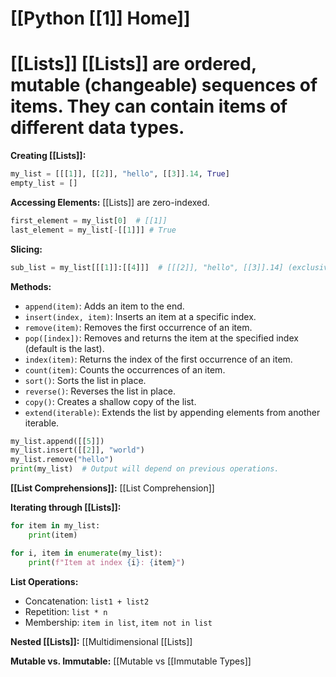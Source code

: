 # [[Python [[1]] Home]]
# [[Lists]]  [[Lists]] are ordered, mutable (changeable) sequences of items.  They can contain items of different data types.

**Creating [[Lists]]:**

```python
my_list = [[[1]], [[2]], "hello", [[3]].14, True]
empty_list = []
```

**Accessing Elements:**
 [[Lists]] are zero-indexed.

```python
first_element = my_list[0]  # [[1]]
last_element = my_list[-[[1]]] # True
```

**Slicing:**

```python
sub_list = my_list[[[1]]:[[4]]]  # [[[2]], "hello", [[3]].14] (exclusive of upper bound)
```

**Methods:**

* `append(item)`: Adds an item to the end.
* `insert(index, item)`: Inserts an item at a specific index.
* `remove(item)`: Removes the first occurrence of an item.
* `pop([index])`: Removes and returns the item at the specified index (default is the last).
* `index(item)`: Returns the index of the first occurrence of an item.
* `count(item)`: Counts the occurrences of an item.
* `sort()`: Sorts the list in place.
* `reverse()`: Reverses the list in place.
* `copy()`: Creates a shallow copy of the list.
* `extend(iterable)`: Extends the list by appending elements from another iterable.

```python
my_list.append([[5]])
my_list.insert([[2]], "world")
my_list.remove("hello")
print(my_list)  # Output will depend on previous operations.
```


**[[List Comprehensions]]:** [[List Comprehension]]


**Iterating through [[Lists]]:**

```python
for item in my_list:
    print(item)

for i, item in enumerate(my_list):
    print(f"Item at index {i}: {item}")
```

**List Operations:**

* Concatenation: `list1 + list2`
* Repetition: `list * n`
* Membership: `item in list`, `item not in list`


**Nested [[Lists]]:** [[Multidimensional [[Lists]]

**Mutable vs. Immutable:** [[Mutable vs [[Immutable Types]]
